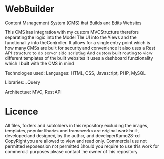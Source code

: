 # WebBuilder
Content Management System (CMS) that Builds and Edits Websites

This CMS has integration with my custom MVCStructure therefore separating the logic into the Model
The UI into the Views and the functionality into theController.
It allows for a single entry point which is how many CMSs are built for security and convenience
It also uses a Rest API structure to do server side scripting 
And custom built routing to view different templates of the built websites
It uses a dashboard functionality which I built with the CMS in mind

Technologies used:
Languages: HTML, CSS, Javascript, PHP, MySQL

Libraries: JQuery

Architecture: MVC, Rest API

# Licence
All files, folders and subfolders in this repository excluding the images, templates, popular libaries and frameworks are original work built, 
developed and designed, by the author, and developerKamo28-cd
CopyRight you are allowed to view and read only.
Commercial use not permitted reposession not permitted
Should you require to use this work for commercial purposes please contact the owner of this repository
